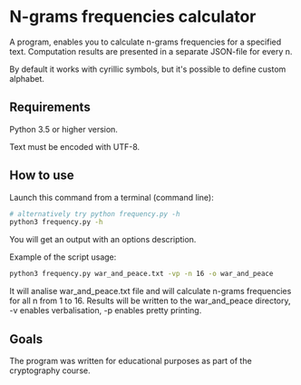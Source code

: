 # N-grams frequencies calculator

A program, enables you to calculate n-grams frequencies for a specified text. 
Computation results are presented in a separate JSON-file for every n.

By default it works with cyrillic symbols, but it's possible to define custom alphabet. 

## Requirements
Python 3.5 or higher version.

Text must be encoded with UTF-8.

## How to use
Launch this command from a terminal (command line):
```bash
# alternatively try python frequency.py -h
python3 frequency.py -h 
```
You will get an output with an options description.

Example of the script usage:
```bash
python3 frequency.py war_and_peace.txt -vp -n 16 -o war_and_peace
```
It will analise war_and_peace.txt file and will calculate n-grams frequencies for all n from 1 to 16. 
Results will be written to the war_and_peace directory, -v enables verbalisation, -p enables pretty printing.

## Goals
The program was written for educational purposes as part of the cryptography course.

